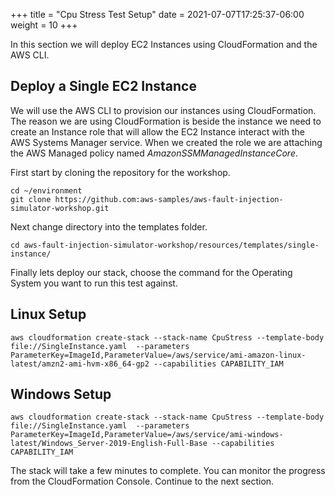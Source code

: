 +++
title = "Cpu Stress Test Setup"
date =  2021-07-07T17:25:37-06:00
weight = 10
+++

In this section we will deploy EC2 Instances using CloudFormation and the AWS CLI. 

## Deploy a Single EC2 Instance

We will use the AWS CLI to provision our instances using CloudFormation. The reason we are using CloudFormation is beside the instance we need to create an Instance role that will allow the EC2 Instance interact with the AWS Systems Manager service. When we created the role we are attaching the AWS Managed policy named *AmazonSSMManagedInstanceCore*.


First start by cloning the repository for the workshop.

```
cd ~/environment
git clone https://github.com:aws-samples/aws-fault-injection-simulator-workshop.git
```

Next change directory into the templates folder.

```
cd aws-fault-injection-simulator-workshop/resources/templates/single-instance/
```

Finally lets deploy our stack, choose the command for the Operating System you want to run this test against.

## Linux Setup

```
aws cloudformation create-stack --stack-name CpuStress --template-body file://SingleInstance.yaml  --parameters ParameterKey=ImageId,ParameterValue=/aws/service/ami-amazon-linux-latest/amzn2-ami-hvm-x86_64-gp2 --capabilities CAPABILITY_IAM
```

## Windows Setup

```
aws cloudformation create-stack --stack-name CpuStress --template-body file://SingleInstance.yaml  --parameters ParameterKey=ImageId,ParameterValue=/aws/service/ami-windows-latest/Windows_Server-2019-English-Full-Base --capabilities CAPABILITY_IAM
```

The stack will take a few minutes to complete. 
You can monitor the progress from the CloudFormation Console. 
Continue to the next section.